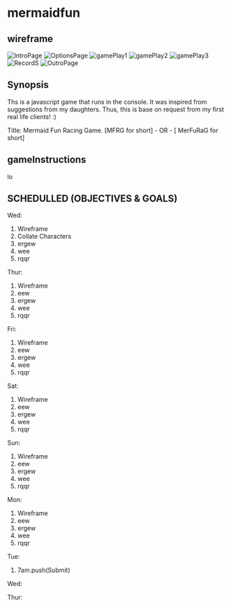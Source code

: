 # mermaidfun

## wireframe

![IntroPage](images/mer1.jpg)
![OptionsPage](images/mer1.jpg)
![gamePlay1](images/mer1.jpg)
![gamePlay2](images/mer1.jpg)
![gamePlay3](images/mer1.jpg)
![RecordS](images/mer1.jpg)
![OutroPage](images/mer1.jpg)

## Synopsis

Ths is a javascript game that runs in the console.
It was inspired from suggestions from my daughters. Thus, this is base on request from my first real life clients! :)

Title: Mermaid Fun Racing Game. [MFRG for short] - OR - [ MerFuRaG for short]

## gameInstructions

lo


## SCHEDULLED (OBJECTIVES & GOALS)

Wed:
1. Wireframe
2. Collate Characters
3. ergew
4. wee
5. rqqr

Thur:
1. Wireframe
2. eew
3. ergew
4. wee
5. rqqr

Fri:
1. Wireframe
2. eew
3. ergew
4. wee
5. rqqr

Sat:
1. Wireframe
2. eew
3. ergew
4. wee
5. rqqr

Sun:
1. Wireframe
2. eew
3. ergew
4. wee
5. rqqr

Mon:
1. Wireframe
2. eew
3. ergew
4. wee
5. rqqr

Tue:
1. 7am.push(Submit)  

Wed:


Thur: